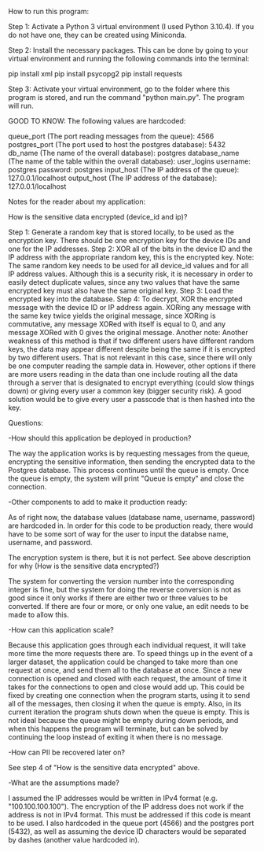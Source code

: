 How to run this program:

Step 1: Activate a Python 3 virtual environment (I used Python 3.10.4). If you do not have one, they can be created using Miniconda.

Step 2: Install the necessary packages. This can be done by going to your virtual environment and running the following commands into the terminal:

pip install xml
pip install psycopg2
pip install requests

Step 3: Activate your virtual environment, go to the folder where this program is stored, and run the command "python main.py". The program will run.

GOOD TO KNOW: The following values are hardcoded:

queue_port (The port reading messages from the queue): 4566
postgres_port (The port used to host the postgres database): 5432
db_name (The name of the overall database): postgres
database_name (The name of the table within the overall database): user_logins
username: postgres
password: postgres
input_host (The IP address of the queue): 127.0.0.1/localhost
output_host (The IP address of the database): 127.0.0.1/localhost

Notes for the reader about my application: 

How is the sensitive data encrypted (device_id and ip)?

Step 1: Generate a random key that is stored locally, to be used as the encryption key. There should be one encryption key for the device IDs and one for the IP addresses.
Step 2: XOR all of the bits in the device ID and the IP address with the appropriate random key, this is the encrypted key.
Note: The same random key needs to be used for all device_id values and for all IP address values. Although this is a security risk, it is necessary in order to easily detect duplicate values, since any two values that have the same encrypted key must also have the same original key. 
Step 3: Load the encrypted key into the database.
Step 4: To decrypt, XOR the encrypted message with the device ID or IP address again. XORing any message with the same key twice yields the original message, since XORing is commutative, any message XORed with itself is equal to 0, and any message XORed with 0 gives the original message.
Another note: Another weakness of this method is that if two different users have different random keys, the data may appear different despite being the same if it is encrypted by two different users. That is not relevant in this case, since there will only be one computer reading the sample data in. However, other options if there are more users reading in the data than one include routing all the data through a server that is designated to encrypt everything (could slow things down) or giving every user a common key (bigger security risk). A good solution would be to give every user a passcode that is then hashed into the key.

Questions:

-How should this application be deployed in production?

The way the application works is by requesting messages from the queue, encrypting the sensitive information, then sending the encrypted data to the Postgres database. This process continues until the queue is empty. Once the queue is empty, the system will print "Queue is empty" and close the connection.

-Other components to add to make it production ready:

As of right now, the database values (database name, username, password) are hardcoded in. In order for this code to be production ready, there would have to be some sort of way for the user to input the databse name, username, and password.

The encryption system is there, but it is not perfect. See above description for why (How is the sensitive data encrypted?)

The system for converting the version number into the corresponding integer is fine, but the system for doing the reverse conversion is not as good since it only works if there are either two or three values to be converted. If there are four or more, or only one value, an edit needs to be made to allow this.

-How can this application scale?

Because this application goes through each individual request, it will take more time the more requests there are. To speed things up in the event of a larger dataset, the application could be changed to take more than one request at once, and send them all to the database at once. Since a new connection is opened and closed with each request, the amount of time it takes for the connections to open and close would add up. This could be fixed by creating one connection when the program starts, using it to send all of the messages, then closing it when the queue is empty. Also, in its current iteration the program shuts down when the queue is empty. This is not ideal because the queue might be empty during down periods, and when this happens the program will terminate, but can be solved by continuing the loop instead of exiting it when there is no message.

-How can PII be recovered later on? 

See step 4 of "How is the sensitive data encrypted" above.

-What are the assumptions made?

I assumed the IP addresses would be written in IPv4 format (e.g. "100.100.100.100"). The encryption of the IP address does not work if the address is not in IPv4 format. This must be addressed if this code is meant to be used. I also hardcoded in the queue port (4566) and the postgres port (5432), as well as assuming the device ID characters would be separated by dashes (another value hardcoded in).